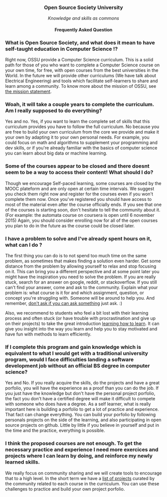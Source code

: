 <h3 align="center">Open Source Society University</h3>
<p align="center">
	<i>Knowledge and skills as commons</i>
</p>

<h4 align="center">Frequently Asked Question</h4>

### What is Open Source Society, and what does it mean to have self-taught education in Computer Science !?

Right now, OSSU provide a Computer Science curriculum. This is a solid path for those of you who want to complete a Computer Science course on your own time, for free, with open courses from the best universities in the World. In the future we will provide other curriculums (We have talk about Electrical Engineering) and tools which facilitate self-learners to share and learn among a community. To know more about the mission of OSSU, see [the mission statement](MISSION.md).


### Woah, it will take a couple years to complete the curriculum. Am I really supposed to do everything?

Yes and no. Yes, if you want to learn the complete set of skills that this curriculum provides you have to follow the full curriculum. No because you are free to build your own curriculum from the core we provide and make it your own by adapting it to your own personal needs. For example, you could focus on math and algorithms to supplement your programming and dev skills, or if you're already familiar with the basics of computer science you can learn about big data or machine learning.


### Some of the courses appear to be closed and there doesnt seem to be a way to access their content! What should I do?

Though we encourage Self-paced learning, some courses are closed by the MOOC plateform and are only open at certain time intervals. We suggest you check them right now and register for the courses even if you won't complete them now. Once you've registered you should have access to most of the material even after the course officially ends. If you see that one of the courses is starting soon, don't hesitate to tell the community about it. (For example: the automata course on coursera is open until 6 november 2015) Again, you should consider enrolling now for all of the open courses you plan to do in the future as the course could be closed later.


### I have a problem to solve and I've already spent hours on it, what can I do ? 

The first thing you can do is to not spend too much time on the same problem, as sometimes that makes finding a solution even harder. Get some distance from the problem by allowing yourself to relax and stop focusing on it. This can bring you a different perspective and at some point later you might have the inspiration you need to solve the problem. If you are really stuck, search for an answer on google, reddit, or stackoverflow. If you still can't find your answer, come and ask to the community. Explain what your problem is: what course is it for and which assignment, question, or concept you're struggling with. Someone will be around to help you. And remember, [don't ask if you can ask something](http://sol.gfxile.net/dontask.html) just ask. :)

Also, we recommend to students who feel a bit lost with their learning process and often stuck (or have trouble with procrastination and give up on their projects) to take the great introduction [learning how to learn](https://www.coursera.org/learn/learning-how-to-learn/). It can give you insight into the way you learn and help you to stay motivated and have fun with methods to learn efficiently.


### If I complete this program and gain knowledge which is equivalent to what I would get with a traditional university program, would I face difficulties landing a software development job without an official BS degree in computer science?

Yes and No. If you really acquire the skills, do the projects and have a great porfolio, you will have the experience as a proof than you can do the job. If you just have the knowledge but don't have the personal project porfolio, the fact you don't have a certified degree will make it difficult to compete with someone who does have a degree. As a self learner, what is really important here is building a porfolio to get a lot of practice and experience. That fact can change everything. You can build your porfolio by following personals projects on the side of the learning, and also participating in open source projects on github.
Little by little if you believe in yourself and put in the time and the practice, everything is possible. 


### I think the proposed courses are not enough. To get the necessary practice and experience I need more exercices and projects where I can learn by doing, and reinforce my newly learned skills.

We really focus on community sharing and we will create tools to encourage that to a high level. In the short term we have a [list of projects](PROJECTS.md) curated by the community related to each course in the curriculum. You can use these challenges to practice and build your own project porfolio. 
